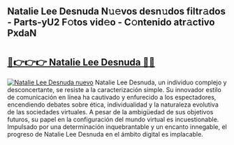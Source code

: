 ## Natalie Lee Desnuda N𝚞𝚎vos desn𝚞dos filtr𝚊dos - Parts-yU2 F𝚘tos vid𝚎o - C𝚘ntenido atr𝚊ctivo PxdaN

# <h2><a href="http://mb9bzx.tromn.icu/?c=Natalie+Lee+Desnuda">🔗👉👉👉 Natalie Lee Desnuda 🔗🔗</a></h2>

[![Natalie Lee Desnuda nuevo](https://i.imgur.com/pEAQMta.gif)](http://mb9bzx.tromn.icu/?c=Natalie+Lee+Desnuda)
Natalie Lee Desnuda, un individuo complejo y desconcertante, se resiste a la caracterización simple. Su innovador estilo de comunicación en línea ha cautivado y enfurecido a los espectadores, encendiendo debates sobre ética, individualidad y la naturaleza evolutiva de las sociedades virtuales. A pesar de la ambigüedad de sus objetivos futuros, su papel en la configuración del mundo virtual es incuestionable. Impulsado por una determinación inquebrantable y un encanto innegable, el progreso de Natalie Lee Desnuda en el ámbito digital es implacable.

